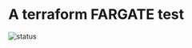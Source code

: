# A terraform FARGATE test

![status](https://img.shields.io/badge/project_status-inactive-red.svg)
